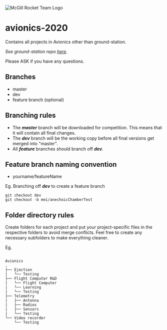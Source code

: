 ![McGill Rocket Team Logo](https://raw.githubusercontent.com/McGillRocketTeam/ground-station-2019/master/media/MRT-logo.png)
# avionics-2020
Contains all projects in Avionics other than ground-station. 

_See ground-station repo [here](https://github.com/McGillRocketTeam/ground-station-2020)._

Please ASK if you have any questions.

## Branches
* master
* dev
* feature branch (optional)

## Branching rules

* The ___master___ branch will be downloaded for competition. This means that it will contain all final changes.
* The ___dev___ branch will be the working copy before all final versions get merged into "master". 
* All ___feature___ branches should branch off ___dev___. 

## Feature branch naming convention

* yourname/featureName

Eg. Branching off ___dev___ to create a feature branch
```
git checkout dev
git checkout -b mei/anechoicChamberTest
```

## Folder directory rules

Create folders for each project and put your project-specific files in the respective folders to avoid merge conflicts. Feel free to create any necessary subfolders to make everything cleaner.

Eg. 

```

Avionics
.
├── Ejection
|   └── Testing
├── Flight Computer R&D
|   └── Flight Computer
|   └── Learning
|   └── Testing
├── Telemetry
|   ├── Antenna
|   ├── Radios
|   ├── Sensors
|   └── Testing
└── Video recorder
    └── Testing
            
```